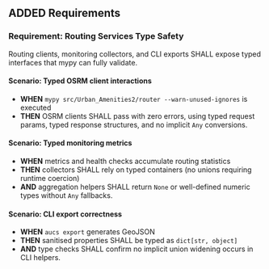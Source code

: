 ## ADDED Requirements
### Requirement: Routing Services Type Safety
Routing clients, monitoring collectors, and CLI exports SHALL expose typed interfaces that mypy can fully validate.

#### Scenario: Typed OSRM client interactions
- **WHEN** `mypy src/Urban_Amenities2/router --warn-unused-ignores` is executed
- **THEN** OSRM clients SHALL pass with zero errors, using typed request params, typed response structures, and no implicit `Any` conversions.

#### Scenario: Typed monitoring metrics
- **WHEN** metrics and health checks accumulate routing statistics
- **THEN** collectors SHALL rely on typed containers (no unions requiring runtime coercion)
- **AND** aggregation helpers SHALL return `None` or well-defined numeric types without `Any` fallbacks.

#### Scenario: CLI export correctness
- **WHEN** `aucs export` generates GeoJSON
- **THEN** sanitised properties SHALL be typed as `dict[str, object]`
- **AND** type checks SHALL confirm no implicit union widening occurs in CLI helpers.
